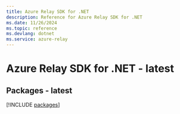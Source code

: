 ```yaml
---
title: Azure Relay SDK for .NET
description: Reference for Azure Relay SDK for .NET
ms.date: 11/26/2024
ms.topic: reference
ms.devlang: dotnet
ms.service: azure-relay
---
```

# Azure Relay SDK for .NET - latest
## Packages - latest
[!INCLUDE [packages](relay-index.md)]